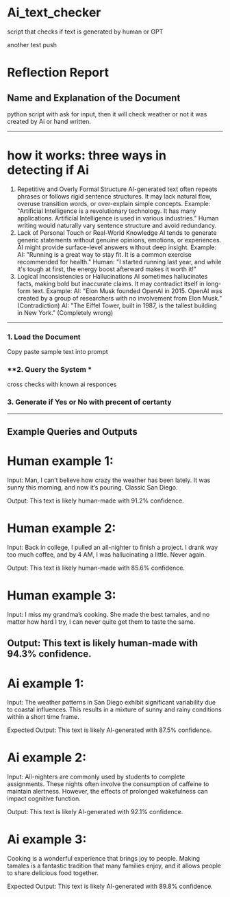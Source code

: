 # Ai_text_checker
script that checks if text is generated by human or GPT

another test push

# **Reflection Report**

## **Name and Explanation of the Document**
python script with ask for input, then it will check weather or not it was created by Ai or hand written.

---
# how it works: three ways in detecting if Ai
1. Repetitive and Overly Formal Structure
    AI-generated text often repeats phrases or follows rigid sentence structures.
    It may lack natural flow, overuse transition words, or over-explain simple concepts.
Example:
    "Artificial Intelligence is a revolutionary technology. It has many applications. Artificial Intelligence is used in various industries."
     Human writing would naturally vary sentence structure and avoid redundancy.
2. Lack of Personal Touch or Real-World Knowledge
    AI tends to generate generic statements without genuine opinions, emotions, or experiences.
    AI might provide surface-level answers without deep insight.
Example:
    AI: "Running is a great way to stay fit. It is a common exercise recommended for health."
    Human: "I started running last year, and while it's tough at first, the energy boost afterward makes it worth it!"
3. Logical Inconsistencies or Hallucinations
    AI sometimes hallucinates facts, making bold but inaccurate claims.
    It may contradict itself in long-form text.
Example:
    AI: "Elon Musk founded OpenAI in 2015. OpenAI was created by a group of researchers with no involvement from Elon Musk." (Contradiction)
    AI: "The Eiffel Tower, built in 1987, is the tallest building in New York." (Completely wrong)


---
### **1. Load the Document**
Copy paste sample text into prompt

### **2.  Query the System *
cross checks with known ai responces

### **3. Generate if Yes or No with precent of certanty**

---

## **Example Queries and Outputs**
# Human example 1:
Input:
Man, I can’t believe how crazy the weather has been lately. It was sunny this morning, and now it’s pouring. Classic San Diego.

Output:
This text is likely human-made with 91.2% confidence.

# Human example 2:
Input:
Back in college, I pulled an all-nighter to finish a project. I drank way too much coffee, and by 4 AM, I was hallucinating a little. Never again.

Output:
This text is likely human-made with 85.6% confidence.
# Human example 3:
Input:
I miss my grandma’s cooking. She made the best tamales, and no matter how hard I try, I can never quite get them to taste the same.

Output:
This text is likely human-made with 94.3% confidence.
---
# Ai example 1:

Input:
The weather patterns in San Diego exhibit significant variability due to coastal influences. This results in a mixture of sunny and rainy conditions within a short time frame.

Expected Output:
This text is likely AI-generated with 87.5% confidence.

# Ai example 2:
Input:
All-nighters are commonly used by students to complete assignments. These nights often involve the consumption of caffeine to maintain alertness. However, the effects of prolonged wakefulness can impact cognitive function.

Output:
This text is likely AI-generated with 92.1% confidence.

# Ai example 3:
Cooking is a wonderful experience that brings joy to people. Making tamales is a fantastic tradition that many families enjoy, and it allows people to share delicious food together.

Expected Output:
This text is likely AI-generated with 89.8% confidence.


